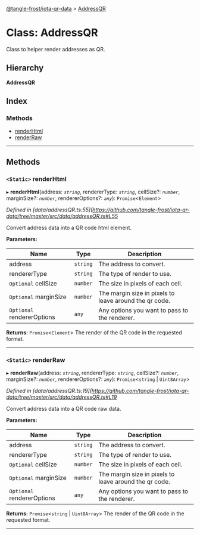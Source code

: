 [@tangle-frost/iota-qr-data](../README.md) > [AddressQR](../classes/addressqr.md)

# Class: AddressQR

Class to helper render addresses as QR.

## Hierarchy

**AddressQR**

## Index

### Methods

* [renderHtml](addressqr.md#renderhtml)
* [renderRaw](addressqr.md#renderraw)

---

## Methods

<a id="renderhtml"></a>

### `<Static>` renderHtml

▸ **renderHtml**(address: *`string`*, rendererType: *`string`*, cellSize?: *`number`*, marginSize?: *`number`*, rendererOptions?: *`any`*): `Promise`<`Element`>

*Defined in [data/addressQR.ts:55](https://github.com/tangle-frost/iota-qr-data/tree/master/src/data/addressQR.ts#L55*

Convert address data into a QR code html element.

**Parameters:**

| Name | Type | Description |
| ------ | ------ | ------ |
| address | `string` |  The address to convert. |
| rendererType | `string` |  The type of render to use. |
| `Optional` cellSize | `number` |  The size in pixels of each cell. |
| `Optional` marginSize | `number` |  The margin size in pixels to leave around the qr code. |
| `Optional` rendererOptions | `any` |  Any options you want to pass to the renderer. |

**Returns:** `Promise`<`Element`>
The render of the QR code in the requested format.

___
<a id="renderraw"></a>

### `<Static>` renderRaw

▸ **renderRaw**(address: *`string`*, rendererType: *`string`*, cellSize?: *`number`*, marginSize?: *`number`*, rendererOptions?: *`any`*): `Promise`<`string` | `Uint8Array`>

*Defined in [data/addressQR.ts:19](https://github.com/tangle-frost/iota-qr-data/tree/master/src/data/addressQR.ts#L19*

Convert address data into a QR code raw data.

**Parameters:**

| Name | Type | Description |
| ------ | ------ | ------ |
| address | `string` |  The address to convert. |
| rendererType | `string` |  The type of render to use. |
| `Optional` cellSize | `number` |  The size in pixels of each cell. |
| `Optional` marginSize | `number` |  The margin size in pixels to leave around the qr code. |
| `Optional` rendererOptions | `any` |  Any options you want to pass to the renderer. |

**Returns:** `Promise`<`string` | `Uint8Array`>
The render of the QR code in the requested format.

___

